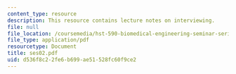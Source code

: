 ```yaml
---
content_type: resource
description: This resource contains lecture notes on interviewing.
file: null
file_location: /coursemedia/hst-590-biomedical-engineering-seminar-series-developing-professional-skills-fall-2006/d536f8c22fe6b699ae51528fc60f9ce2_ses02.pdf
file_type: application/pdf
resourcetype: Document
title: ses02.pdf
uid: d536f8c2-2fe6-b699-ae51-528fc60f9ce2
---
```

